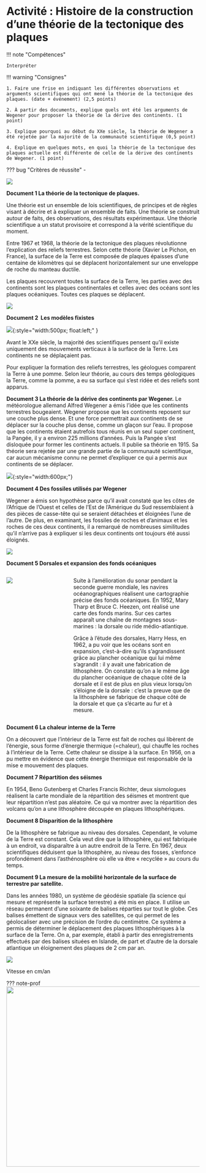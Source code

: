 # Activité : Histoire de la construction d’une théorie de la tectonique des plaques

!!! note "Compétences"

    Interpréter 

!!! warning "Consignes"

    1. Faire une frise en indiquant les différentes observations et arguments scientifiques qui ont mené la théorie de la tectonique des plaques. (date + événement) (2,5 points)

    2. À partir des documents, explique quels ont été les arguments de Wegener pour proposer la théorie de la dérive des continents. (1 point)

    3. Explique pourquoi au début du XXe siècle, la théorie de Wegener a été rejetée par la majorité de la communauté scientifique (0,5 point)

    4. Explique en quelques mots, en quoi la théorie de la tectonique des plaques actuelle est différente de celle de la dérive des continents de Wegener. (1 point)
    
??? bug "Critères de réussite"
    - 

![](Pictures/friseChronoViergeTecto.png)


**Document 1 La théorie de la tectonique de plaques.**

Une théorie est un ensemble de lois scientifiques, de principes et de règles visant à décrire et à expliquer un ensemble de faits. Une théorie se construit autour de faits, des observations, des résultats expérimentaux. Une théorie scientifique a un statut provisoire et correspond à la vérité scientifique du moment.

Entre 1967 et 1968, la théorie de la tectonique des plaques révolutionne l’explication des reliefs terrestres. Selon cette théorie (Xavier Le Pichon, en France), la surface de la Terre est composée de plaques épaisses d’une centaine de kilomètres qui se déplacent horizontalement sur une enveloppe de roche du manteau
ductile.


Les plaques recouvrent toutes la surface de la Terre, les parties avec des continents sont les plaques continentales et celles avec des océans sont les plaques océaniques. Toutes ces plaques se déplacent.

![](Pictures/schemaDynInterne.png)


**Document 2  Les modèles fixistes**

![](Pictures/imageModeleFixiste.png){:style="width:500px; float:left;"  }

Avant le XXe siècle, la majorité des scientifiques pensent qu’il existe uniquement des mouvements verticaux à la surface de la Terre. Les continents ne se déplaçaient pas.



Pour expliquer la formation des reliefs terrestres, les géologues comparent la Terre à une pomme. Selon leur théorie, au cours des temps géologiques la Terre, comme la pomme, a eu sa surface qui s’est ridée et des reliefs sont apparus.

**Document 3 La théorie de la dérive des continents par Wegener.**
Le météorologue allemand Alfred Wegener a émis l’idée que les continents terrestres bougeaient. Wegener propose que les continents reposent sur une couche plus dense. Et une force permettrait aux continents de se déplacer sur la couche plus dense, comme un glaçon sur l’eau. Il propose que les continents étaient autrefois tous réunis en un seul super continent, la Pangée, il y a environ 225 millions d’années. Puis la Pangée s’est disloquée pour former les continents actuels. Il publie sa théorie en 1915. Sa théorie sera rejetée par une grande partie de la communauté scientifique, car aucun mécanisme connu ne permet d’expliquer ce qui a permis aux continents de se déplacer.

![](Pictures/schemaComparatifFixisteWegener.png){:style="width:600px;"}






**Document 4 Des fossiles utilisés par Wegener**

Wegener a émis son hypothèse parce qu’il avait constaté que les côtes de l’Afrique de l’Ouest et celles de l’Est de l’Amérique du Sud ressemblaient à des pièces de casse-tête qui se seraient détachées et éloignées l’une de l’autre. De plus, en examinant, les fossiles de roches et d’animaux et les roches de ces deux continents, il a remarqué de nombreuses similitudes qu’il n’arrive pas à expliquer si les deux continents ont toujours été aussi éloignés.

![](Pictures/indicesWegener.png)

**Document 5 Dorsales et expansion des fonds océaniques**


<div markdown style="display:flex; flex-direction:row;">

<div markdown style="flex: 1 1 0;padding-right:20px;">

![](Pictures/carteAgeFondsOceans.png)

</div>
<div markdown style="flex: 2 1 0;padding-right:20px;">

Suite à l’amélioration du sonar pendant la seconde guerre mondiale, les navires océanographiques réalisent une cartographie précise des fonds océaniques. En 1952, Mary Tharp et Bruce C. Heezen, ont réalisé une carte des fonds marins. Sur ces cartes apparaît une chaîne de montagnes sous-marines : la dorsale ou ride médio-atlantique.

Grâce à l’étude des dorsales, Harry Hess, en 1962, a pu voir que les océans sont en expansion, c’est-à-dire qu’ils s’agrandissent grâce au plancher océanique qui lui même s’agrandit : il y avait une fabrication de lithosphère. On constate qu’on a le même âge du plancher océanique de chaque côté de la dorsale et il est de plus en plus vieux lorsqu’on s’éloigne de la dorsale : c’est la preuve que de la lithosphère se fabrique de chaque côté de la dorsale et que ça s’écarte au fur et à mesure.

</div>
</div>

**Document 6 La chaleur interne de la Terre**

On a découvert que l’intérieur de la Terre est fait de roches qui libèrent de l’énergie, sous forme d’énergie thermique (=chaleur), qui chauffe les roches à l’intérieur de la Terre. Cette chaleur se dissipe à la surface. En 1956, on a pu mettre en évidence que cette énergie thermique est responsable de la mise e mouvement des plaques.

**Document 7 Répartition des séismes**

En 1954, Beno Gutenberg et Charles Francis Richter, deux sismologues réalisent la carte mondiale de la répartition des séismes et montrent que leur répartition n’est pas aléatoire. Ce qui va montrer avec la répartition des volcans qu’on a une lithosphère découpée en plaques lithosphériques.

**Document 8 Disparition de la lithosphère**

De la lithosphère se fabrique au niveau des dorsales. Cependant, le volume de la Terre est constant. Cela veut dire que la lithosphère, qui est fabriquée à un endroit, va disparaître à un autre endroit de la Terre. En 1967, deux scientifiques déduisent que la lithosphère, au niveau des fosses, s’enfonce profondément dans l’asthénosphère où elle va être « recyclée » au cours du temps.

**Document 9 La mesure de la mobilité horizontale de la surface de terrestre par satellite.**

Dans les années 1980, un système de géodésie spatiale (la science qui mesure et représente la surface terrestre) a été mis en place. Il utilise un réseau permanent d’une soixante de balises réparties sur tout le globe. Ces balises émettent de signaux vers des satellites, ce qui permet de les géolocaliser avec une précision de l’ordre du centimètre. 
Ce système a permis de déterminer le déplacement des plaques lithosphériques à la surface de la Terre. On a, par exemple, établi à partir des enregistrements effectués par des balises situées en Islande, de part et d’autre de la dorsale atlantique un éloignement des plaques de 2 cm par an.

![](Pictures/carteMouvPlaques.png)

Vitesse en cm/an





??? note-prof
    <img src="Pictures/friseChronoTectonique.png"
    style="width:18.5cm;height:12.404cm" />